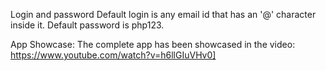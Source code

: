 Login and password
Default login is any email id that has an '@' character inside it.
Default password is php123.

App Showcase:
The complete app has been showcased in the video: https://www.youtube.com/watch?v=h6llGIuVHv0]